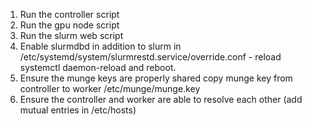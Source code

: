 1. Run the controller script 
2. Run the gpu node script
3. Run the slurm web script 
4. Enable slurmdbd in addition to slurm in /etc/systemd/system/slurmrestd.service/override.conf - reload systemctl daemon-reload
and reboot.
5. Ensure the munge keys are properly shared copy munge key from controller to worker /etc/munge/munge.key
6. Ensure the controller and worker are able to resolve each other (add mutual entries in /etc/hosts)
